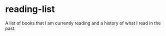 # reading-list
A list of books that I am currently reading and a history of what I read in the past.

